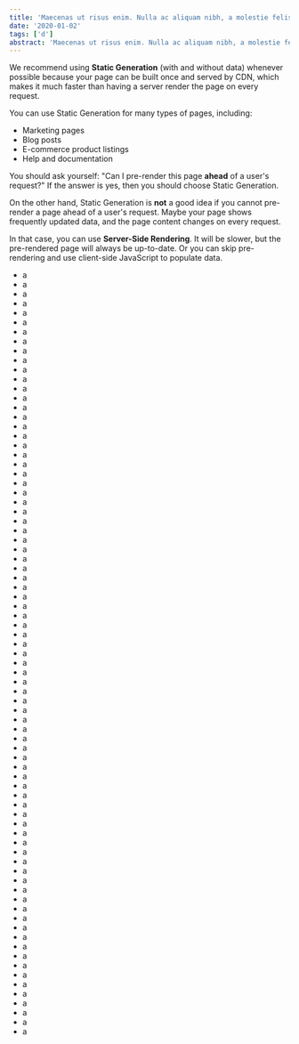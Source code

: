 ```yaml
---
title: 'Maecenas ut risus enim. Nulla ac aliquam nibh, a molestie felis. Morbi vel venenatis mi. Aliquam aliquam orci pharetra elit ornare, ac rutrum diam placerat. In congue, elit sed vehicula auctor, est ipsum posuere ligula, eget molestie urna dui quis erat. Morbi nec lacus a dui imperdiet malesuada. Duis in tempus ex. Nulla porta est eros.'
date: '2020-01-02'
tags: ['d']
abstract: 'Maecenas ut risus enim. Nulla ac aliquam nibh, a molestie felis. Morbi vel venenatis mi. Aliquam aliquam orci pharetra elit ornare, ac rutrum diam placerat. In congue, elit sed vehicula auctor, est ipsum posuere ligula, eget molestie urna dui quis erat. Morbi nec lacus a dui imperdiet malesuada. Duis in tempus ex. Nulla porta est eros.'
---
```


We recommend using **Static Generation** (with and without data) whenever possible because your page can be built once and served by CDN, which makes it much faster than having a server render the page on every request.

You can use Static Generation for many types of pages, including:

- Marketing pages
- Blog posts
- E-commerce product listings
- Help and documentation

You should ask yourself: "Can I pre-render this page **ahead** of a user's request?" If the answer is yes, then you should choose Static Generation.

On the other hand, Static Generation is **not** a good idea if you cannot pre-render a page ahead of a user's request. Maybe your page shows frequently updated data, and the page content changes on every request.

In that case, you can use **Server-Side Rendering**. It will be slower, but the pre-rendered page will always be up-to-date. Or you can skip pre-rendering and use client-side JavaScript to populate data.

- a
- a
- a
- a
- a
- a
- a
- a
- a
- a
- a
- a
- a
- a
- a
- a
- a
- a
- a
- a
- a
- a
- a
- a
- a
- a
- a
- a
- a
- a
- a
- a
- a
- a
- a
- a
- a
- a
- a
- a
- a
- a
- a
- a
- a
- a
- a
- a
- a
- a
- a
- a
- a
- a
- a
- a
- a
- a
- a
- a
- a
- a
- a
- a
- a
- a
- a
- a
- a
- a
- a
- a
- a
- a
- a
- a
- a
- a
- a
- a
- a
